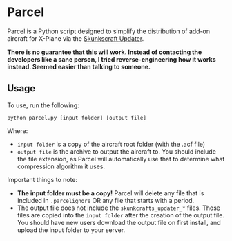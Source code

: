 # Parcel
Parcel is a Python script designed to simplify the distribution of add-on aircraft for X-Plane via the [Skunkscraft Updater](https://forums.x-plane.org/index.php?/forums/forum/406-skunkcrafts-updater/).

**There is no guarantee that this will work. Instead of contacting the developers like a sane person, I tried reverse-engineering how it works instead. Seemed easier than talking to someone.**

## Usage
To use, run the following:
```
python parcel.py [input folder] [output file]
```
Where:
* `input folder` is a copy of the aircraft root folder (with the .acf file)
* `output file` is the archive to output the aircraft to. You should include the file extension, as Parcel will automatically use that to determine what compression algorithm it uses.

Important things to note:
* **The input folder must be a copy!** Parcel will delete any file that is included in `.parcelignore` OR any file that starts with a period.
* The output file does not include the `skunkcrafts_updater_*` files. Those files are copied into the `input folder` after the creation of the output file. You should have new users download the output file on first install, and upload the input folder to your server.